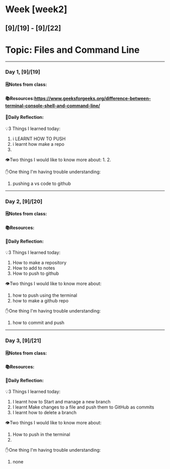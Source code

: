 # Week [week2]
## [9]/[19] - [9]/[22]

# Topic: Files and Command Line

___

### Day 1, [9]/[19]

#### 🗒️Notes from class:

#### 📚Resources:https://www.geeksforgeeks.org/difference-between-terminal-console-shell-and-command-line/


#### 💭Daily Reflection:

💡3 Things I learned today:
1. i LEARNT HOW TO PUSH
2. i learnt how make a repo
3. 

👁️Two things I would like to know more about:
1. 
2. 

✋One thing I'm having trouble understanding:
1. pushing a vs code to github


___

### Day 2, [9]/[20] 

#### 🗒️Notes from class:

#### 📚Resources:


#### 💭Daily Reflection:

💡3 Things I learned today:
1. How to make a repository
2. How to add to notes
3. How to push to github

👁️Two things I would like to know more about:
1. how to push using the terminal
2. how to make a github repo

✋One thing I'm having trouble understanding:
1. how to commit and push

___

### Day 3, [9]/[21]
#### 🗒️Notes from class:

#### 📚Resources:


#### 💭Daily Reflection:

💡3 Things I learned today:
1. I learnt how to Start and manage a new branch
2. I learnt Make changes to a file and push them to GitHub as commits 
3. I learnt how to delete a branch

👁️Two things I would like to know more about:
1. How to push in the terminal
2. 

✋One thing I'm having trouble understanding:
1. none
 


